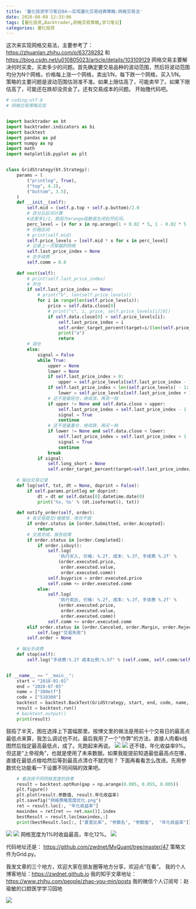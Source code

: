 ```yaml
---
title: '量化投资学习笔记84——实现量化交易经典策略:网格交易法'
date: 2020-08-09 12:33:06
tags: [量化投资,Backtrader,网格交易策略,学习笔记]
categories: 量化投资
---
```

这次来实现网格交易法，主要参考了：
https://zhuanlan.zhihu.com/p/63739282 和  https://blog.csdn.net/u010805023/article/details/103109129
网格交易主要解决何时买卖，买卖多少的问题。首先确定要交易品种的波动范围，然后将波动范围均分为N个网格，价格每上涨一个网格，卖出1/N，每下跌一个网格，买入1/N。
策略的主要问题是波动范围估测准不准。如果上限估高了，可能卖早了。如果下限估高了，可能还在跌却没资金了。还有交易成本的问题。
开始撸代码吧。
```python
# coding:utf-8
# 网格交易策略实现


import backtrader as bt
import backtrader.indicators as bi
import backtest
import pandas as pd
import numpy as np
import math
import matplotlib.pyplot as plt


class GridStrategy(bt.Strategy):
    params = (
        ("printlog", True),
        ("top", 4.2),
        ("buttom", 3.5),
    )
    def __init__(self):
        self.mid = (self.p.top + self.p.buttom)/2.0
        # 百分比区间计算
        #这里多1/2，是因为arange函数是左闭右开区间。
        perc_level = [x for x in np.arange(1 + 0.02 * 5, 1 - 0.02 * 5 - 0.02/2, -0.02)]
        # 价格区间
        # print(self.mid)
        self.price_levels = [self.mid * x for x in perc_level]
        # 记录上一次穿越的网格
        self.last_price_index = None
        # 总手续费
        self.comm = 0.0
       
    def next(self):
        # print(self.last_price_index)
        # 开仓
        if self.last_price_index == None:
            # print("b", len(self.price_levels))
            for i in range(len(self.price_levels)):
                price = self.data.close[0]
                # print("c", i, price, self.price_levels[i][0])
                if self.data.close[0] > self.price_levels[i]:
                    self.last_price_index = i
                    self.order_target_percent(target=i/(len(self.price_levels) - 1))
                    print("a")
                    return
        # 调仓
        else:
            signal = False
            while True:
                upper = None
                lower = None
                if self.last_price_index > 0:
                    upper = self.price_levels[self.last_price_index - 1]
                if self.last_price_index < len(self.price_levels) - 1:
                    lower = self.price_levels[self.last_price_index + 1]
                # 还不是最轻仓，继续涨，再卖一档
                if upper != None and self.data.close > upper:
                    self.last_price_index = self.last_price_index - 1
                    signal = True
                    continue
                # 还不是最重仓，继续跌，再买一档
                if lower != None and self.data.close < lower:
                    self.last_price_index = self.last_price_index + 1
                    signal = True
                    continue
                break
            if signal:
                self.long_short = None
                self.order_target_percent(target=self.last_price_index/(len(self.price_levels) - 1))
               
    # 输出交易记录
    def log(self, txt, dt = None, doprint = False):
        if self.params.printlog or doprint:
            dt = dt or self.datas[0].datetime.date(0)
            print('%s, %s' % (dt.isoformat(), txt))
           
    def notify_order(self, order):
        # 有交易提交/被接受，啥也不做
        if order.status in [order.Submitted, order.Accepted]:
            return
        # 交易完成，报告结果
        if order.status in [order.Completed]:
            if order.isbuy():
                self.log(
                    '执行买入, 价格: %.2f, 成本: %.2f, 手续费 %.2f' %
                    (order.executed.price,
                     order.executed.value,
                     order.executed.comm))
                self.buyprice = order.executed.price
                self.comm += order.executed.comm
            else:
                self.log(
                    '执行卖出, 价格: %.2f, 成本: %.2f, 手续费 %.2f' %
                    (order.executed.price,
                     order.executed.value,
                     order.executed.comm))
                self.comm += order.executed.comm
        elif order.status in [order.Canceled, order.Margin, order.Rejected]:
            self.log("交易失败")
        self.order = None
       
    # 输出手续费
    def stop(self):
        self.log("手续费:%.2f 成本比例:%.5f" % (self.comm, self.comm/self.broker.getvalue()))


if __name__ == "__main__":
    start = "2018-01-01"
    end = "2020-07-05"
    name = ["300etf"]
    code = ["510300"]
    backtest = backtest.BackTest(GridStrategy, start, end, code, name, 100000)
    result = backtest.run()
    # backtest.output()
    print(result)
```
鼓捣了半天，困在选择上下震幅那里。按博文里的做法是用前十个交易日的最高点最低点来算，我怎么调试也不对。最后我用了一个"作弊"的方法，直接人肉看k线图然后指定最高最低点，成了。先跑起来再说。
![](https://zymblog-1258069789.cos.ap-chengdu.myqcloud.com/blog0178-QTLearn/57/01.png)
![](https://zymblog-1258069789.cos.ap-chengdu.myqcloud.com/blog0178-QTLearn/57/02.png)
还不错，年化收益率9%。但这是“上帝视角”，也就是使用了未来数据。如果我能提前知道最低最高点在哪，直接在最低点梭哈然后等到最高点清仓不就完啦？
下面再看看怎么改进。先用参数优化功能看一下设置不同间隔的效果吧。
```python
    # 看选择不同网格宽度的效果
    result = backtest.optRun(gap = np.arange(0.005, 0.055, 0.005))
    plt.figure()
    plt.plot(result.参数值, result.年化收益率)
    plt.savefig("网格策略宽度优化.png")
    ret = result.loc[:, "年化收益率"]
    maxindex = ret[ret == ret.max()].index
    bestResult = result.loc[maxindex,:]
    print(bestResult.loc[:, ["夏普比率", "参数名", "参数值",  "年化收益率"]])
```
![](https://zymblog-1258069789.cos.ap-chengdu.myqcloud.com/blog0178-QTLearn/57/03.png)
![](https://zymblog-1258069789.cos.ap-chengdu.myqcloud.com/blog0178-QTLearn/57/04.png)
网格宽度为1%时收益最高，年化12%。
![](https://zymblog-1258069789.cos.ap-chengdu.myqcloud.com/blog0178-QTLearn/57/05.png)

代码地址还是： https://github.com/zwdnet/MyQuant/tree/master/47
策略文件为Grid.py。



我发文章的三个地方，欢迎大家在朋友圈等地方分享，欢迎点“在看”。
我的个人博客地址：https://zwdnet.github.io
我的知乎文章地址： https://www.zhihu.com/people/zhao-you-min/posts
我的微信个人订阅号：赵瑜敏的口腔医学学习园地


![](https://zymblog-1258069789.cos.ap-chengdu.myqcloud.com/other/wx.jpg)
